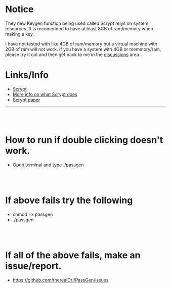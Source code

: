 # Notice
They new Keygen function being used called Scrypt relys on system resources. It is recomended to have at least 8GB of ram/memory when making a key.

I have not tested with like 4GB of ram/memory but a virtual machine with 2GB of ram will not work. If you have a system with 4GB or memmory/ram, please try it out and then get back to me in the [discussions](https://github.com/therealOri/PassGen/discussions/14) area.

# Links/Info
- [Scrypt](https://cryptography.io/en/latest/hazmat/primitives/key-derivation-functions/#scrypt)
- [More info on what Scrypt does](https://stackoverflow.com/a/30308723/1170681)
- [Scrypt paper](https://www.tarsnap.com/scrypt/scrypt.pdf)
__ __

<br />
<br />


# How to run if double clicking doesn't work.
- Open terminal and type ./passgen

<br />
<br />

# If above fails try the following
- chmod +x passgen
- ./passgen

<br />
<br />

# If all of the above fails, make an issue/report.
- https://github.com/therealOri/PassGen/issues

